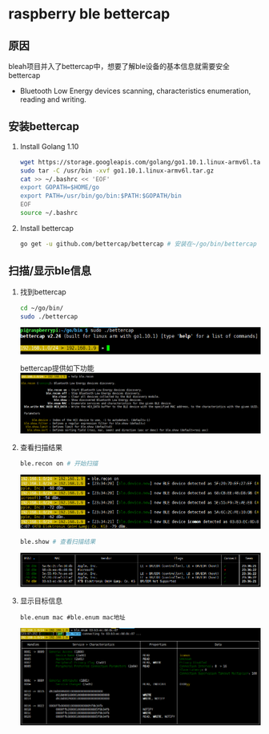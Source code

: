﻿# raspberry ble bettercap

## 原因

bleah项目并入了bettercap中，想要了解ble设备的基本信息就需要安全bettercap
* Bluetooth Low Energy devices scanning, characteristics enumeration, reading and writing.
    
## 安装bettercap

1. Install Golang 1.10

    ```bash
    wget https://storage.googleapis.com/golang/go1.10.1.linux-armv6l.tar.gz
    sudo tar -C /usr/bin -xvf go1.10.1.linux-armv6l.tar.gz
    cat >> ~/.bashrc << 'EOF'
    export GOPATH=$HOME/go
    export PATH=/usr/bin/go/bin:$PATH:$GOPATH/bin
    EOF
    source ~/.bashrc
    ```


2. Install bettercap
    ```bash
    go get -u github.com/bettercap/bettercap # 安装在~/go/bin/bettercap
    ```
## 扫描/显示ble信息

1. 找到bettercap

    ```bash
    cd ~/go/bin/
    sudo ./bettercap
    ```
    ![](20.png)
    
    bettercap提供如下功能
    ![](24.png)

2. 查看扫描结果
    ```bash
    ble.recon on # 开始扫描
    ```
    ![](21.png)
    ```bash
    ble.show # 查看扫描结果
    ```
    ![](22.png)
    
3. 显示目标信息
    ```base
    ble.enum mac #ble.enum mac地址
    ```
    ![](23.png)




